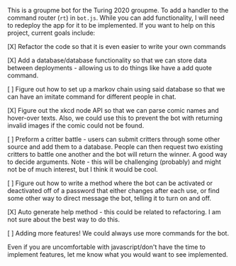 This is a groupme bot for the Turing 2020 groupme. To add a handler to the command router (`rt`) in `bot.js`. While you can add functionality, I will need to redeploy the app for it to be implemented. If you want to help on this project, current goals include:

[X] Refactor the code so that it is even easier to write your own commands

[X] Add a database/database functionality so that we can store data between deployments - allowing us to do things like have a add quote command.

[ ] Figure out how to set up a markov chain using said database so that we can have an imitate command for different people in chat.

[X] Figure out the xkcd node API so that we can parse comic names and hover-over texts. Also, we could use this to prevent the bot with returning invalid images if the comic could not be found.

[ ] Preform a critter battle - users can submit critters through some other source and add them to a database. People can then request two existing critters to battle one another and the bot will return the winner. A good way to decide arguments. Note - this will be challenging (probably) and might not be of much interest, but I think it would be cool.

[ ] Figure out how to write a method where the bot can be activated or deactivated off of a password that either changes after each use, or find some other way to direct message the bot, telling it to turn on and off.

[X] Auto generate help method - this could be related to refactoring. I am not sure about the best way to do this.

[ ] Adding more features! We could always use more commands for the bot.

Even if you are uncomfortable with javascript/don't have the time to implement features, let me know what you would want to see implemented.
